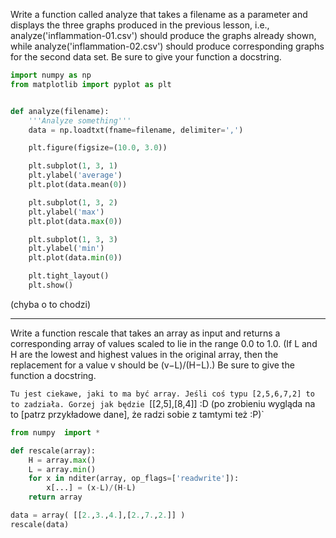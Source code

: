Write a function called analyze that takes a filename as a parameter and displays the three graphs produced in the previous lesson, i.e., analyze('inflammation-01.csv') should produce the graphs already shown, while analyze('inflammation-02.csv') should produce corresponding graphs for the second data set. Be sure to give your function a docstring.

```python
import numpy as np
from matplotlib import pyplot as plt


def analyze(filename):
	'''Analyze something'''
	data = np.loadtxt(fname=filename, delimiter=',')

	plt.figure(figsize=(10.0, 3.0))

	plt.subplot(1, 3, 1)
	plt.ylabel('average')
	plt.plot(data.mean(0))

	plt.subplot(1, 3, 2)
	plt.ylabel('max')
	plt.plot(data.max(0))

	plt.subplot(1, 3, 3)
	plt.ylabel('min')
	plt.plot(data.min(0))

	plt.tight_layout()
	plt.show()
```
(chyba o to chodzi)


----------


Write a function rescale that takes an array as input and returns a corresponding array of values scaled to lie in the range 0.0 to 1.0. (If L and H are the lowest and highest values in the original array, then the replacement for a value v should be (v−L)/(H−L).) Be sure to give the function a docstring.

`Tu jest ciekawe, jaki to ma być array. Jeśli coś typu [2,5,6,7,2] to to zadziała. Gorzej jak będzie `[[2,5],[8,4]] :D (po zrobieniu wygląda na to [patrz przykładowe dane], że radzi sobie z tamtymi też :P)`


```python
from numpy  import *

def rescale(array):
    H = array.max()
    L = array.min()
    for x in nditer(array, op_flags=['readwrite']):
        x[...] = (x-L)/(H-L)
    return array

data = array( [[2.,3.,4.],[2.,7.,2.]] )
rescale(data)
```